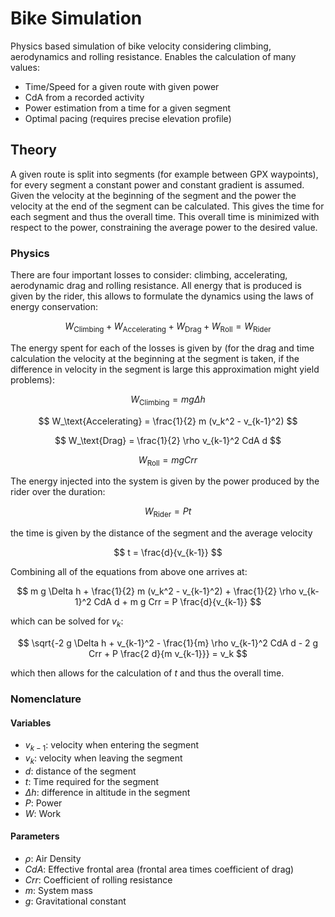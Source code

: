 # Bike Simulation
Physics based simulation of bike velocity considering climbing, aerodynamics
and rolling resistance. Enables the calculation of many values:
 * Time/Speed for a given route with given power
 * CdA from a recorded activity
 * Power estimation from a time for a given segment
 * Optimal pacing (requires precise elevation profile)

## Theory
A given route is split into segments (for example between GPX waypoints),
for every segment a constant power and constant gradient is assumed.
Given the velocity at the beginning of the segment and the power the velocity
at the end of the segment can be calculated. This gives the time for each
segment and thus the overall time. This overall time is minimized with respect
to the power, constraining the average power to the desired value.

### Physics
There are four important losses to consider: climbing, accelerating,
aerodynamic drag and rolling resistance. All energy that is produced is given by the rider, this allows to formulate
the dynamics using the laws of energy conservation:

$$
W_\text{Climbing} + W_\text{Accelerating} + W_\text{Drag} + W_\text{Roll} = W_\text{Rider}
$$

The energy spent for each of the losses is given by (for the drag and time calculation the velocity at the beginning at the segment is taken,
if the difference in velocity in the segment is large this approximation might yield problems):

$$
W_\text{Climbing} = m g \Delta h
$$

$$
W_\text{Accelerating} = \frac{1}{2} m (v_k^2 - v_{k-1}^2)
$$

$$
W_\text{Drag} = \frac{1}{2} \rho v_{k-1}^2 CdA d
$$

$$
W_\text{Roll} = m g Crr
$$

The energy injected into the system is given by the power produced by the rider over the duration:

$$
W_\text{Rider} = P t
$$

the time is given by the distance of the segment and the average velocity

$$
t = \frac{d}{v_{k-1}}
$$

Combining all of the equations from above one arrives at:

$$
m g \Delta h + \frac{1}{2} m (v_k^2 - v_{k-1}^2) +  \frac{1}{2} \rho v_{k-1}^2 CdA d +  m g Crr = P \frac{d}{v_{k-1}}
$$

which can be solved for $v_k$:

$$ 
\sqrt{-2 g \Delta h + v_{k-1}^2 - \frac{1}{m} \rho v_{k-1}^2 CdA d - 2 g Crr + P \frac{2 d}{m v_{k-1}}} = v_k
$$

which then allows for the calculation of $t$ and thus the overall time.

### Nomenclature
#### Variables
 * $v_{k-1}$: velocity when entering the segment
 * $v_k$: velocity when leaving the segment
 * $d$: distance of the segment
 * $t$: Time required for the segment
 * $\Delta h$: difference in altitude in the segment
 * $P$: Power
 * $W$: Work

#### Parameters
 * $\rho$: Air Density
 * $CdA$: Effective frontal area (frontal area times coefficient of drag)
 * $Crr$: Coefficient of rolling resistance
 * $m$: System mass
 * $g$: Gravitational constant

